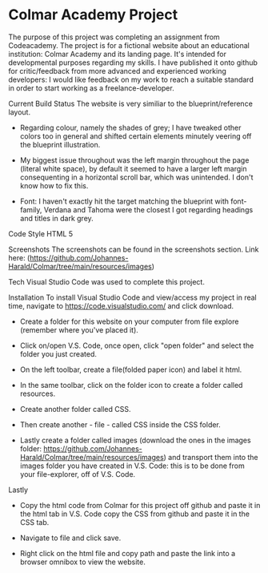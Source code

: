 # Colmar Academy Project
  The purpose of this project was completing an assignment from Codeacademy. The project is for a fictional website about an educational institution: Colmar Academy
  and its landing page. 
    It's intended for developmental purposes regarding my skills. 
  I have published it onto github for critic/feedback from more advanced and experienced working developers: I would like feedback on my work 
  to reach a suitable standard in order to start working as a freelance-developer.
  
  Current Build Status
  The website is very similiar to the blueprint/reference layout. 
  
  - Regarding colour, namely the shades of grey; I have tweaked other colors too in general and shifted certain elements minutely veering off the blueprint illustration.
  
  - My biggest issue throughout was the left margin throughout the page (literal white space), by default it seemed to have a larger left margin consequenting in a horizontal 
    scroll bar, which was unintended. I don't know how to fix this.
  
  - Font: I haven't exactly hit the target matching the blueprint with font-family, Verdana and Tahoma were the closest I got regarding headings and titles in dark grey. 
  
  Code Style
  HTML 5
  
  Screenshots
  The screenshots can be found in the screenshots section. Link here: (https://github.com/Johannes-Harald/Colmar/tree/main/resources/images)
  
  Tech
  Visual Studio Code was used to complete this project.
  
  Installation
  To install Visual Studio Code and view/access my project in real time, navigate to https://code.visualstudio.com/ and click download. 
  
  - Create a folder for this website on your computer from file explore (remember where you've placed it).
  
  - Click on/open V.S. Code, once open, click "open folder" and select the folder you just created.
  
  - On the left toolbar, create a file(folded paper icon) and label it html.
  
  - In the same toolbar, click on the folder icon to create a folder called resources.
  
  - Create another folder called CSS.
  
  - Then create another - file - called CSS inside the CSS folder.
  
  - Lastly create a folder called images (download the ones in the images folder: https://github.com/Johannes-Harald/Colmar/tree/main/resources/images) and transport them into 
    the images folder you have created in V.S. Code: this is to be done from your file-explorer, off of V.S. Code.
    
   Lastly
   
   - Copy the html code from Colmar for this project off github and paste it in the html tab in V.S. Code copy the CSS from github and paste it in the CSS tab.
   
   - Navigate to file and click save.
   
   - Right click on the html file and copy path and paste the link into a browser omnibox to view the website.
   

   
  
  
  
          

